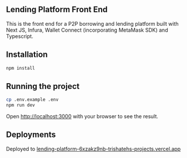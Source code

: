 ## Lending Platform Front End
This is the front end for a P2P borrowing and lending platform built with Next JS, Infura, Wallet Connect (incorporating MetaMask SDK) and Typescript. 

## Installation
```bash
npm install
```

## Running the project

```bash
cp .env.example .env
npm run dev
```

Open [http://localhost:3000](http://localhost:3000) with your browser to see the result.

## Deployments
Deployed to [lending-platform-6xzakz9nb-trishatehs-projects.vercel.app](lending-platform-6xzakz9nb-trishatehs-projects.vercel.app
)
